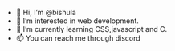 - 👋 Hi, I’m @bishula
- 👀 I’m interested in web development.
- 🌱 I’m currently learning CSS,javascript and C.
- 📫 You can reach me through discord 

<!---
bishula/bishula is a ✨ special ✨ repository because its `README.md` (this file) appears on your GitHub profile.
You can click the Preview link to take a look at your changes.
--->
